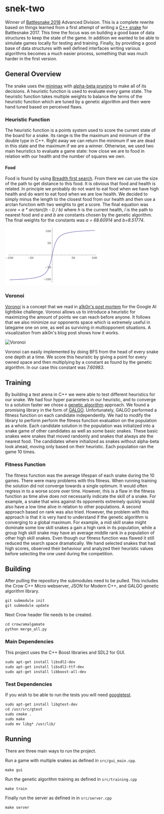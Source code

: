 # snek-two

Winner of [Battlesnake 2018](https://www.battlesnake.io/) Advanced Division. This is a complete rewrite based on things learned from a first attempt of writing a [C++ snake](https://github.com/rdbrck/battlesnake-2017-aleksiys-snake) for Battlesnake 2017. This time the focus was on building a good base of data structures to keep the state of the game. In addition we wanted to be able to simulate games locally for testing and training. Finally, by providing a good base of data structures with well defined interfaces writing various algorithms becomes a much easier process, something that was much harder in the first version.

## General Overview
The snake uses the [minimax](https://en.wikipedia.org/wiki/Minimax) with [alpha-beta pruning](https://en.wikipedia.org/wiki/Alpha%E2%80%93beta_pruning) to make all of its decisions. A heuristic function is used to evaluate every game state. The heuristic function takes multiple weights to balance the terms of the heuristic function which are tuned by a genetic algorithm and then were hand tuned based on perceived flaws.

### Heuristic Function
The heuristic function is a points system used to score the current state of the board for a snake. Its range is the the maximum and minimum of the double type in C++. Right away we can return the minimum if we are dead in this state and the maximum if we are a winner. Otherwise, we used two main heuristics to evaluate a game state: how close we are to food in relation with our health and the number of squares we own.

#### Food
Food is found by using [Breadth first search](https://en.wikipedia.org/wiki/Breadth-first_search). From there we can use the size of the path to get distance to this food. It is obvious that food and health is related. In principle we probably do not want to eat food when we have high health and do want to eat food when we are low health. We decided to simply minus the length to the closest food from our health and then use a arctan function with two weights to get a score. The final equation was *score = a \* arctan((h - l) / b)* where *h* is the current health, *l* is the path to nearest food and *a* and *b* are constants chosen by the genetic algorithm. The final weights for the constants was *a = 68.60914* and *b=8.51774*. 

![Arc Tan](/arc_tan.png?raw=true)


### Voronoi
[Voronoi](https://en.wikipedia.org/wiki/Voronoi_diagram) is a concept that we read in [a1k0n's post mortem](https://www.a1k0n.net/2010/03/04/google-ai-postmortem.html) for the Google AI lightbike challenge. Voronoi allows us to introduce a heuristic for maximizing the amount of points we can reach before anyone. It follows that we also minimize our opponents space which is extremely useful in lategame one on one, as well as surviving in multiopponent situations. A visualization from aik0n's blog post shows how it works.

![Voronoi](https://www.a1k0n.net/img/voronoi.gif)

Voronoi can easily implemented by doing BFS from the head of every snake one depth at a time. We score this heuristic by giving a point for every owned space and then multiplying by a constant as found by the genetic algorithm. In our case this constant was *7.60983*. 

## Training
By building a test arena in C++ we were able to test different heuristics for our snake. We had four hyper parameters in our heuristic, and to converge to a solution faster we chose a [genetic algorithm](https://en.wikipedia.org/wiki/Genetic_algorithm) approach. We found a promising library in the form of [GALGO](https://github.com/olmallet81/GALGO-2.0). Unfortunately, GALGO performed a fitness function on each candidate independently. We had to modify the library to perform perform the fitness function evaluation on the population as a whole. Each candidate solution in the population was initialized into a snake game of other candidates as well as some basic snakes. These basic snakes were snakes that moved randomly and snakes that always ate the nearest food. The candidates where initialized as snakes without alpha-beta look ahead, moving only based on their heuristic. Each population ran the game 10 times.

### Fitness Function
The fitness function was the average lifespan of each snake during the 10 games. There were many problems with this fitness. When running training the solution did not converge towards a single optimum. It would often regress in to a worse score over time. However, this is a flaw in the fitness function as time alive does not necessarily indicate the skill of a snake. For example, a snake that wins against its opponents extremely quickly would also have a low time alive in relation to other populations. A second approach based on rank was also tried. However, the problem with this approach is that it is very hard to understand if the genetic algorithm is converging to a global maximum. For example, a mid skill snake might dominate some low skill snakes a gain a high rank in its population, while a group high skill snake may have an average middle rank in a population of other high skill snakes. Even though our fitness function was flawed it still reduced the search space dramatically. We hand selected snakes that had high scores, observed their behaviour and analyzed their heuristic values before selecting the one used during the competition. 


## Building
After pulling the repository the submodules need to be pulled. This includes the Crow C++ Micro webserver, JSON for Modern C++, and GALGO genetic algorithm library.
```
git submodule init
git submodule update
```
Next Crow header file needs to be created.
```
cd crow/amalgamate 
python merge_all.py
```

### Main Dependencies
This project uses the C++ Boost libraries and SDL2 for GUI.
```
sudo apt-get install libsdl2-dev
sudo apt-get install libsdl2-ttf-dev
sudo apt-get install libboost-all-dev
```

### Test Dependencies
If you wish to be able to run the tests you will need [googletest](https://github.com/google/googletest).
```
sudo apt-get install libgtest-dev
cd /usr/src/gtest
sudo cmake .
sudo make
sudo mv libg* /usr/lib/
```

## Running 
There are three main ways to run the project. 

Run a game with multiple snakes as defined in `src/gui_main.cpp`.
```
make gui
```

Run the genetic algorithm training as defined in `src/training.cpp`
```
make train
```

Finally run the server as defined in in `src/server.cpp`
```
make server
```

